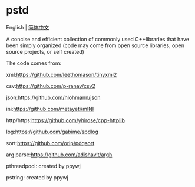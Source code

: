 # pstd

English | [简体中文](README_CN.md)

A concise and efficient collection of commonly used C++libraries that have been simply organized (code may come from open source libraries, open source projects, or self created)

The code comes from:

xml:https://github.com/leethomason/tinyxml2

csv:https://github.com/p-ranav/csv2

json:https://github.com/nlohmann/json

ini:https://github.com/metayeti/mINI

http/https:https://github.com/yhirose/cpp-httplib

log:https://github.com/gabime/spdlog

sort:https://github.com/orlp/pdqsort

arg parse:https://github.com/adishavit/argh

pthreadpool: created by ppywj

pstring: created by ppywj

